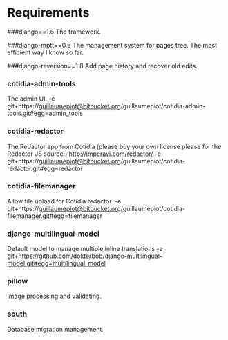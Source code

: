 Requirements
============

###django==1.6
The framework.

###django-mptt==0.6
The management system for pages tree. The most efficient way I know so far.

###django-reversion==1.8
Add page history and recover old edits.

### cotidia-admin-tools
The admin UI.
	-e git+https://guillaumepiot@bitbucket.org/guillaumepiot/cotidia-admin-tools.git#egg=admin_tools

### cotidia-redactor
The Redactor app from Cotidia (please buy your own license please for the Redactor JS source!) http://imperavi.com/redactor/
	-e git+https://guillaumepiot@bitbucket.org/guillaumepiot/cotidia-redactor.git#egg=redactor

### cotidia-filemanager
Allow file upload for Cotidia redactor.
	-e git+https://guillaumepiot@bitbucket.org/guillaumepiot/cotidia-filemanager.git#egg=filemanager

### django-multilingual-model	
Default model to manage multiple inline translations
	-e git+https://github.com/dokterbob/django-multilingual-model.git#egg=multilingual_model
	
### pillow
Image processing and validating.

### south
Database migration management.
